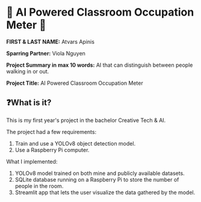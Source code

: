 # 🎥 AI Powered Classroom Occupation Meter 🎥

**FIRST & LAST NAME:** Atvars Apinis

**Sparring Partner:** Viola Nguyen

**Project Summary in max 10 words:** AI that can distinguish between people walking in or out.

**Project Title:** AI Powered Classroom Occupation Meter

## ❓What is it?

This is my first year's project in the bachelor Creative Tech & AI.

The project had a few requirements:
1. Train and use a YOLOv8 object detection model.
2. Use a Raspberry Pi computer.

What I implemented:
1. YOLOv8 model trained on both mine and publicly available datasets.
2. SQLite database running on a Raspberry Pi to store the number of people in the room.
3. Streamlit app that lets the user visualize the data gathered by the model.

